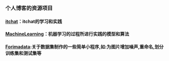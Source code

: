 ### 个人博客的资源项目

#### [itchat](https://github.com/King-Key/Blogger/tree/itchat/itchat)：itchat的学习和实践
#### [MachineLearning](https://github.com/King-Key/Blogger/tree/itchat/MachineLearning)：机器学习的过程所进行实践的模型和算法
#### [Forimadata](https://github.com/King-Key/Blogger/tree/itchat/Forimgdata):关于数据集制作的一些简单小程序,如:为图片增加噪声,重命名,划分训练集和测试集等 
